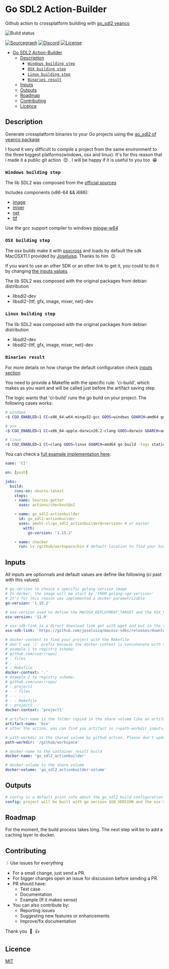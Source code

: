 # Go SDL2 Action-Builder

Github action to crossplatform building with [go_sdl2 veanco](https://github.com/veandco/go-sdl2)

![Build status](https://github.com/ymohl-cl/go_sdl2_actionbuilder/actions/workflows/ci.yml/badge.svg)

[![Sourcegraph](https://sourcegraph.com/github.com/ymohl-cl/go_sdl2_actionbuilder/-/badge.svg?style=flat-square)](https://sourcegraph.com/github.com/ymohl-cl/go_sdl2_actionbuilder?badge)
[![Discord](https://img.shields.io/badge/Discord-%40go_sdl2_action-informational?style=flat-square)](https://discord.gg/UFet9jPxMd)
[![License](http://img.shields.io/badge/license-mit-blue.svg?style=flat-square)](https://raw.githubusercontent.com/ymohl-cl/go_sdl2_actionbuilder/main/LICENSE)

- [Go SDL2 Action-Builder](#go-sdl2-action-builder)
  - [Description](#description)
    - [`Windows building step`](#windows-building-step)
    - [`OSX building step`](#osx-building-step)
    - [`Linux building step`](#linux-building-step)
    - [`Binaries result`](#binaries-result)
  - [Inputs](#inputs)
  - [Outputs](#outputs)
  - [Roadmap](#roadmap)
  - [Contributing](#contributing)
  - [Licence](#licence)

## Description

Generate crossplatform binaries to your Go projects using the [go_sdl2 of veanco package](https://github.com/veandco/go-sdl2)

I found it very difficult to compile a project from the same environment to the three biggest platforms(windows, osx and linux). It's for this reason that i made it a public git action &nbsp;:blush:&nbsp;. I will be happy if it is useful to you too &nbsp;:grin:&nbsp;

### `Windows building step`

The lib SDL2 was composed from the [official sources](https://libsdl.org/)

Includes components (x86-64 && i686):

* [image](https://www.libsdl.org/projects/SDL_image/)
* [mixer](https://www.libsdl.org/projects/SDL_mixer/)
* [net](https://www.libsdl.org/projects/SDL_net/)
* [ttf](https://www.libsdl.org/projects/SDL_ttf/)

Use the gcc support compiler to windows [mingw-w64](http://mingw-w64.org/doku.php)

### `OSX building step`

The osx builds make it with [osxcross](https://github.com/tpoechtrager/osxcross) and loads by default the sdk MacOSX11.1 provided by [Joseluisq](https://github.com/joseluisq/macosx-sdks). Thanks to him &nbsp;:wink:&nbsp;

If you want to use an other SDK or an other link to get it, you could to do it by changing [the inputs values](#inputs)

The lib SDL2 was composed with the original packages from debian distribution

* libsdl2-dev
* libsdl2-{ttf, gfx, image, mixer, net}-dev

### `Linux building step`

The lib SDL2 was composed with the original packages from debian distribution

* libsdl2-dev
* libsdl2-{ttf, gfx, image, mixer, net}-dev

### `Binaries result`
For more details on how change the default configuration check [inputs section](#inputs)

You need to provide a Makefile with the specific rule: 'ci-build', which makes as you want and will be called just before the artifact saving step.

The logic wants that 'ci-build' runs the go build on your project. The following cases works:

``` bash
# windows
<$ CGO_ENABLED=1 CC=x86_64-w64-mingw32-gcc GOOS=windows GOARCH=amd64 go build -tags static -ldflags "-s -w" -o <destination-bin> <sources>
```

``` bash
# osx
<$ CGO_ENABLED=1 CC=x86_64-apple-darwin20.2-clang GOOS=darwin GOARCH=amd64 go build -tags static -ldflags "-s -w" -o <destination-bin> <sources>
```

``` bash
# linux
<$ CGO_ENABLED=1 CC=clang GOOS=linux GOARCH=amd64 go build -tags static -ldflags "-s -w" -o <destination-bin> <sources>
```

You can check a [full example implementation here](https://github.com/ymohl-cl/go_sdl2_actionbuilder/tree/main/example).

``` yaml
name: 'CI'

on: [push]

jobs:
  build:
    runs-on: ubuntu-latest
    steps:
    - name: Sources-getter
      uses: actions/checkout@v2

    - name: go_sdl2-actionbuilder
      id: go_sdl2-actionbuilder
      uses: ymohl-cl/go_sdl2_actionbuilder@<version> # or master
        with:
          go-version: '1.15.2'

    - name: checker
      run: ls /github/workspace/bin # default location to find your binaries files
```

## Inputs

All inputs are optionnals and default values are define like following (ci past with this values)

``` yaml
# go-version to choice a specific golang version image
# In docker, the image will be start by 'FROM golang:<go-version>'
# It's for this reason was implemented a docker parametrizable
go-version: '1.15.2'
```

``` yaml
# osx-version used to define the MACOSX_DEPLOYMENT_TARGET and the OSX_VERSION_MIN to osxcross build
osx-version: '11.0'
```

``` yaml
# osx-sdk-link is a direct download link get with wget and put in the tarball folder to osxcross build
osx-sdk-link: 'https://github.com/joseluisq/macosx-sdks/releases/download/11.1/MacOSX11.1.sdk.tar.xz'
```

``` yaml
# docker-context to find your project with the Makefile
# don't use '/' prefix because the docker-context is concatenate with the path-workdir when is pass to the container.
# example 1 to registry schema:
# github.com/user/repo/
# - files
# - ...
# - Makefile
docker-context: '.'
# example 2 to registry schema:
# github.com/user/repo/
# - project1
# - - files
# - - ...
# - - Makefile
# - project2
docker-context: 'project1'
```

``` yaml
# artifact-name is the folder copied in the share volume like an artifact to retrieve your binaries and other sources
artifact-name: 'bin'
# after the action, you can find you artifact in /<path-workdir input>/<artifact-name>
```

``` yaml
# path-workdir is the shared volume by github action. Please don't update this parameter or assume to know that you do. I put in input to prevent an eventuel change from github action
path-workdir: '/github/workspace'
```

``` yaml
# docker-name to the container result build
docker-name: 'go_sdl2_actionbuilder'
```

``` yaml
# docker-volume to the share volume
docker-volume: 'go_sdl2_actionbuilder-volume'
```

## Outputs

``` yaml
# config is a default print info about the go_sdl2 build configuration
config: project will be built with go version $GO_VERSION and the osx's sdk version $OSX_VERSION downloaded from $OSX_SDK_LINK
```

## Roadmap

For the moment, the build process takes long. The next step will be to add a caching layer to docker.

## Contributing

&nbsp;:grey_exclamation:&nbsp; Use issues for everything

- For a small change, just send a PR.
- For bigger changes open an issue for discussion before sending a PR.
- PR should have:
  - Test case
  - Documentation
  - Example (If it makes sense)
- You can also contribute by:
  - Reporting issues
  - Suggesting new features or enhancements
  - Improve/fix documentation

Thank you &nbsp;:pray:&nbsp;&nbsp;:+1:&nbsp;

## Licence

[MIT](https://github.com/ymohl-cl/go_sdl2_actionbuilder/blob/main/LICENSE)
